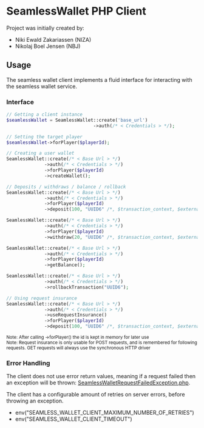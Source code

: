 # SeamlessWallet PHP Client

Project was initially created by:

- Niki Ewald Zakariassen (NIZA)
- Nikolaj Boel Jensen (NBJ)

## Usage
The seamless wallet client implements a fluid interface for interacting with the seamless wallet service.

### Interface
```php
// Getting a client instance
$seamlessWallet = SeamlessWallet::create('base_url')
                                ->auth(/* < Credentials > */);

// Setting the target player
$seamlessWallet->forPlayer($playerId);
```

```php
// Creating a user wallet
SeamlessWallet::create(/* < Base Url > */)
              ->auth(/* < Credentials > */)
              ->forPlayer($playerId)
              ->createWallet();
```

```php
// Deposits / withdraws / balance / rollback
SeamlessWallet::create(/* < Base Url > */)
              ->auth(/* < Credentials > */)
              ->forPlayer($playerId)
              ->deposit(100, "UUID6" /*, $transaction_context, $external_id */);

SeamlessWallet::create(/* < Base Url > */)
              ->auth(/* < Credentials > */)
              ->forPlayer($playerId)
              ->withdraw(20, "UUID6" /*, $transaction_context, $external_id */);

SeamlessWallet::create(/* < Base Url > */)
              ->auth(/* < Credentials > */)
              ->forPlayer($playerId)
              ->getBalance();

SeamlessWallet::create(/* < Base Url > */)
              ->auth(/* < Credentials > */)
              ->rollbackTransaction("UUID6");
```

```php
// Using request insurance
SeamlessWallet::create(/* < Base Url > */)
              ->auth(/* < Credentials > */)
              ->useRequestInsurance()
              ->forPlayer($playerId)
              ->deposit(100, "UUID6" /*, $transaction_context, $external_id */);
```

<sub>Note: After calling ->forPlayer() the id is kept in memory for later use</sub>
\
<sub>Note: Request insurance is only usable for POST requests, and is remembered for following requests. GET requests will always use the synchronous HTTP driver</sub>


### Error Handling

The client does not use error return values, meaning if a request failed then an exception will be thrown: [SeamlessWalletRequestFailedException.php](src/SeamlessWallet/Exceptions/SeamlessWalletRequestFailedException.php).

The client has a configurable amount of retries on server errors, before throwing an exception.
- env("SEAMLESS_WALLET_CLIENT_MAXIMUM_NUMBER_OF_RETRIES")
- env("SEAMLESS_WALLET_CLIENT_TIMEOUT")
